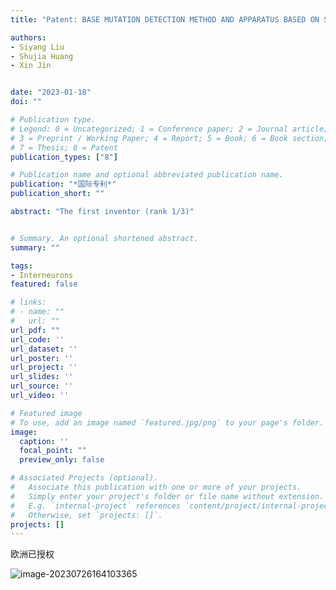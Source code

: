 ```yaml
---
title: "Patent: BASE MUTATION DETECTION METHOD AND APPARATUS BASED ON SEQUENCING DATA, AND STORAGE MEDIUM"

authors:
- Siyang Liu
- Shujia Huang
- Xin Jin


date: "2023-01-18"
doi: ""

# Publication type.
# Legend: 0 = Uncategorized; 1 = Conference paper; 2 = Journal article;
# 3 = Preprint / Working Paper; 4 = Report; 5 = Book; 6 = Book section;
# 7 = Thesis; 8 = Patent
publication_types: ["8"]

# Publication name and optional abbreviated publication name.
publication: "*国际专利*"
publication_short: ""

abstract: "The first inventor (rank 1/3)"


# Summary. An optional shortened abstract.
summary: ""

tags:
- Interneurons
featured: false

# links:
# - name: ""
#   url: ""
url_pdf: ""
url_code: ''
url_dataset: ''
url_poster: ''
url_project: ''
url_slides: ''
url_source: ''
url_video: ''

# Featured image
# To use, add an image named `featured.jpg/png` to your page's folder. 
image:
  caption: ''
  focal_point: ""
  preview_only: false

# Associated Projects (optional).
#   Associate this publication with one or more of your projects.
#   Simply enter your project's folder or file name without extension.
#   E.g. `internal-project` references `content/project/internal-project/index.md`.
#   Otherwise, set `projects: []`.
projects: []
---
```


欧洲已授权

![image-20230726164103365](https://static.fungenomics.com/images/2023/07/image-20230726164103365.png)


